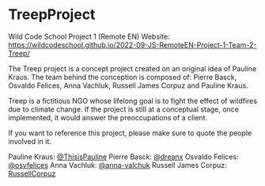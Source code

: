 # TreepProject
Wild Code School Project 1 (Remote EN) Website: https://wildcodeschool.github.io/2022-09-JS-RemoteEN-Project-1-Team-2-Treep/

The Treep project is a concept project created on an original idea of Pauline Kraus. 
The team behind the conception is composed of: Pierre Basck, Osvaldo Felices, Anna Vachluk, Russell James Corpuz and Pauline Kraus.

Treep is a fictitious NGO whose lifelong goal is to fight the effect of wildfires due to climate change. 
If the project is still at a conceptual stage, once implemented, it would answer the preoccupations of a client.

If you want to reference this project, please make sure to quote the people involved in it. 

Pauline Kraus: [@ThisisPauline](https://github.com/ThisisPauline)
Pierre Basck: [@dreanx](https://github.com/@dreanx)
Osvaldo Felices: [@osvfelices](https://github.com/osvfelices)
Anna Vachluk: [@anna-valchuk](https://github.com/anna-valchuk)
Russell James Corpuz: [RussellCorpuz](https://github.com/RussellCorpuz)
